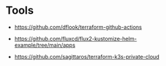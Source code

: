# Tools 

- https://github.com/dflook/terraform-github-actions

- https://github.com/fluxcd/flux2-kustomize-helm-example/tree/main/apps

- https://github.com/sagittaros/terraform-k3s-private-cloud
